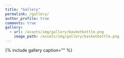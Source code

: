 ```yaml
---
title: "Gallery"
permalink: /gallery/
author_profile: true
comments: true
gallery:
  - url: /assets/img/gallery/basketbottle.png
    image_path: /assets/img/gallery/basketbottle.png
---
```


{% include gallery caption="" %}
